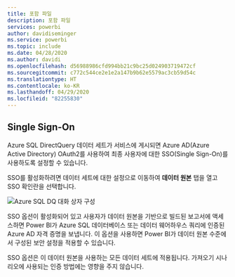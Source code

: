 ```yaml
---
title: 포함 파일
description: 포함 파일
services: powerbi
author: davidiseminger
ms.service: powerbi
ms.topic: include
ms.date: 04/28/2020
ms.author: davidi
ms.openlocfilehash: d56988986cfd994bb21c9bc25d024903719472cf
ms.sourcegitcommit: c772c544ce2e1e2a147b9b62e5579ac3cb59d54c
ms.translationtype: HT
ms.contentlocale: ko-KR
ms.lasthandoff: 04/29/2020
ms.locfileid: "82255830"
---
```

## <a name="single-sign-on"></a>Single Sign-On

Azure SQL DirectQuery 데이터 세트가 서비스에 게시되면 Azure AD(Azure Active Directory) OAuth2를 사용하여 최종 사용자에 대한 SSO(Single Sign-On)를 사용하도록 설정할 수 있습니다.

SSO를 활성화하려면 데이터 세트에 대한 설정으로 이동하여 **데이터 원본** 탭을 열고 SSO 확인란을 선택합니다.

![Azure SQL DQ 대화 상자 구성](media/direct-query-sso/sso-dialog.png)

SSO 옵션이 활성화되어 있고 사용자가 데이터 원본을 기반으로 빌드된 보고서에 액세스하면 Power BI가 Azure SQL 데이터베이스 또는 데이터 웨어하우스 쿼리에 인증된 Azure AD 자격 증명을 보냅니다. 이 옵션을 사용하면 Power BI가 데이터 원본 수준에서 구성된 보안 설정을 적용할 수 있습니다.

SSO 옵션은 이 데이터 원본을 사용하는 모든 데이터 세트에 적용됩니다. 가져오기 시나리오에 사용되는 인증 방법에는 영향을 주지 않습니다.


